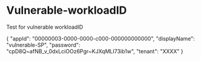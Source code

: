# Vulnerable-workloadID
Test for vulnerable workloadID

{
  "appId": "00000003-0000-0000-c000-000000000000",
  "displayName": "vulnerable-SP",
  "password": "cpD8Q~afNB_v_0dxLciOOz6Pgr~KJXqMLI73ib1w",
  "tenant": "XXXX"
}
